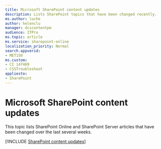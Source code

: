 ```yaml
---
title: Microsoft SharePoint content updates
description: Lists SharePoint topics that have been changed recently.
ms.author: luche
author: helenclu
manager: dcscontentpm
audience: ITPro
ms.topic: article
ms.service: sharepoint-online
localization_priority: Normal
search.appverid:
- MET150
ms.custom:
- CI 147469
- CSSTroubleshoot
appliesto:
- SharePoint
---
```

# Microsoft SharePoint content updates

This topic lists SharePoint Online and SharePoint Server articles that have been changed over the last several weeks.

[!INCLUDE [SharePoint content updates](../Hub/includes/sharepoint-content-updates.md)]
